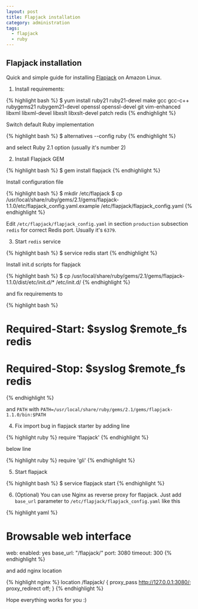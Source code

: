 ```yaml
---
layout: post
title: Flapjack installation
category: administration
tags:
  - flapjack
  - ruby
---
```


## Flapjack installation

Quick and simple guide for installing [Flapjack](http://flapjack.io) on Amazon Linux.

1. Install requirements:

{% highlight bash %}
$ yum install ruby21 ruby21-devel make gcc gcc-c++ rubygems21 rubygem21-devel openssl openssl-devel git vim-enhanced libxml libxml-devel libxslt libxslt-devel patch redis
{% endhighlight %}

  Switch default Ruby implementation

{% highlight bash %}
$ alternatives --config ruby
{% endhighlight %}

  and select Ruby 2.1 option (usually it's number 2)

2. Install Flapjack GEM

{% highlight bash %}
$ gem install flapjack
{% endhighlight %}

Install configuration file

{% highlight bash %}
$ mkdir /etc/flapjack
$ cp /usr/local/share/ruby/gems/2.1/gems/flapjack-1.1.0/etc/flapjack_config.yaml.example /etc/flapjack/flapjack_config.yaml
{% endhighlight %}

  Edit `/etc/flapjack/flapjack_config.yaml` in section `production` subsection ``redis`` for correct Redis port. Usually it's ``6379``.

3. Start `redis` service

{% highlight bash %}
$ service redis start
{% endhighlight %}

  Install init.d scripts for flapjack

{% highlight bash %}
$ cp /usr/local/share/ruby/gems/2.1/gems/flapjack-1.1.0/dist/etc/init.d/* /etc/init.d/
{% endhighlight %}

  and fix requirements to

{% highlight bash %}
# Required-Start: $syslog $remote_fs redis
# Required-Stop:  $syslog $remote_fs redis
{% endhighlight %}

  and `PATH` with `PATH=/usr/local/share/ruby/gems/2.1/gems/flapjack-1.1.0/bin:$PATH`

4. Fix import bug in flapjack starter by adding line

{% highlight ruby %}
require 'flapjack'
{% endhighlight %}

  below line

{% highlight ruby %}
require 'gli'
{% endhighlight %}

5. Start flapjack

{% highlight bash %}
$ service flapjack start
{% endhighlight %}

6. (Optional) You can use Nginx as reverse proxy for flapjack. Just add ``base_url`` parameter to ``/etc/flapjack/flapjack_config.yaml`` like this

{% highlight yaml %}
# Browsable web interface
web:
  enabled: yes
  base_url: "/flapjack/"
  port: 3080
  timeout: 300
{% endhighlight %}

  and add nginx location

{% highlight nginx %}
location /flapjack/ {
    proxy_pass http://127.0.0.1:3080/;
    proxy_redirect off;
}
{% endhighlight %}

Hope everything works for you :)